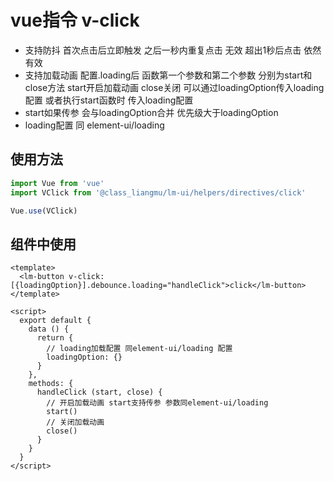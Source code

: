 # vue指令 v-click
- 支持防抖 首次点击后立即触发 之后一秒内重复点击 无效 超出1秒后点击 依然有效
- 支持加载动画 配置.loading后 函数第一个参数和第二个参数 分别为start和close方法 start开启加载动画 close关闭
可以通过loadingOption传入loading配置 或者执行start函数时 传入loading配置
- start如果传参 会与loadingOption合并 优先级大于loadingOption
- loading配置 同 element-ui/loading

## 使用方法
```js
import Vue from 'vue'
import VClick from '@class_liangmu/lm-ui/helpers/directives/click'

Vue.use(VClick)
```

## 组件中使用
```vue
<template>
  <lm-button v-click:[{loadingOption}].debounce.loading="handleClick">click</lm-button>
</template>

<script>
  export default {
    data () {
      return {
        // loading加载配置 同element-ui/loading 配置
        loadingOption: {}
      }
    },
    methods: {
      handleClick (start, close) {
        // 开启加载动画 start支持传参 参数同element-ui/loading
        start()
        // 关闭加载动画
        close()
      }
    }
  }
</script>
```